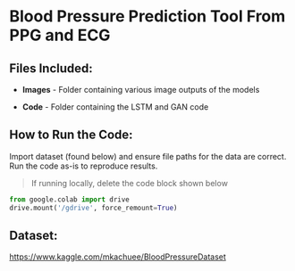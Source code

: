 # Blood Pressure Prediction Tool From PPG and ECG

## Files Included:

*  **Images** - Folder containing various image outputs of the models

*  **Code** - Folder containing the LSTM and GAN code

## How to Run the Code:

Import dataset (found below) and  ensure file paths for the data are correct. Run the code as-is to reproduce results.

> If running locally, delete the code block shown below

```python
from google.colab import drive
drive.mount('/gdrive', force_remount=True)
```

## Dataset:

https://www.kaggle.com/mkachuee/BloodPressureDataset
